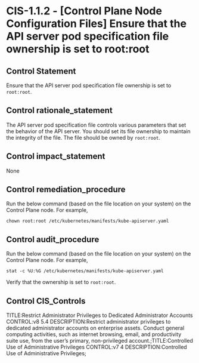 # CIS-1.1.2 - \[Control Plane Node Configuration Files\] Ensure that the API server pod specification file ownership is set to root:root

## Control Statement

Ensure that the API server pod specification file ownership is set to `root:root`.

## Control rationale_statement

The API server pod specification file controls various parameters that set the behavior of the API server. You should set its file ownership to maintain the integrity of the file. The file should be owned by `root:root`.

## Control impact_statement

None

## Control remediation_procedure

Run the below command (based on the file location on your system) on the Control Plane node. For example,

```
chown root:root /etc/kubernetes/manifests/kube-apiserver.yaml
```

## Control audit_procedure

Run the below command (based on the file location on your system) on the Control Plane node. For example,

```
stat -c %U:%G /etc/kubernetes/manifests/kube-apiserver.yaml
```

Verify that the ownership is set to `root:root`.

## Control CIS_Controls

TITLE:Restrict Administrator Privileges to Dedicated Administrator Accounts CONTROL:v8 5.4 DESCRIPTION:Restrict administrator privileges to dedicated administrator accounts on enterprise assets. Conduct general computing activities, such as internet browsing, email, and productivity suite use, from the user’s primary, non-privileged account.;TITLE:Controlled Use of Administrative Privileges CONTROL:v7 4 DESCRIPTION:Controlled Use of Administrative Privileges;
